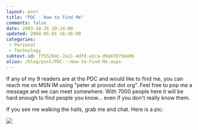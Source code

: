 ```yaml
---
layout: post
title: "PDC - How to Find Me"
comments: false
date: 2003-10-26 18:24:00
updated: 2004-05-01 16:36:00
categories:
 - Personal
 - Technology
subtext-id: ff55264c-2a11-4dfd-a1ca-d9ab78756e06
alias: /blog/post/PDC---How-to-Find-Me.aspx
---
```



If any of my 9 readers are at the PDC and would like to find me, you can reach me on MSN IM using "peter at provost dot org". Feel free to pop me a message and we can meet somewhere. With 7000 people here it will be hard enough to find people you know... even if you don't really know them.

If you see me walking the halls, grab me and chat. Here is a pic:

![](/weblog/content/binary/Peter-1.jpg)
